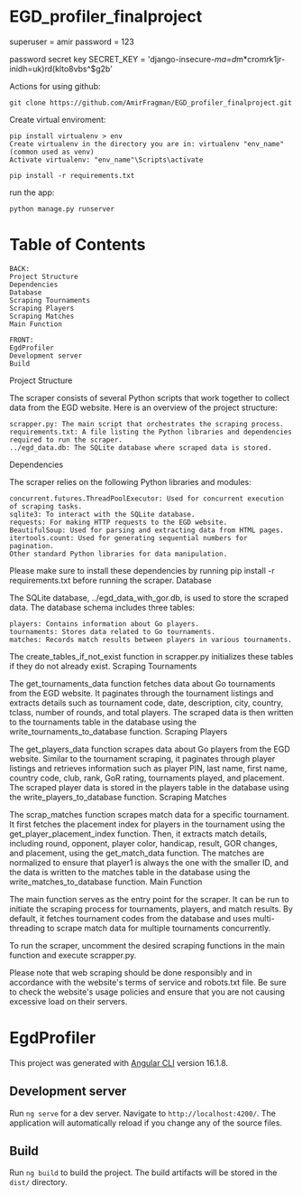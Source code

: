 # EGD_profiler_finalproject

superuser = amir
password = 123

password secret key
SECRET_KEY = 'django-insecure-*ma=d*m*cro$mr%%8+f$k1jr-inidh=uk)rd(klto8vbs^$g2b'

Actions for using github:

    git clone https://github.com/AmirFragman/EGD_profiler_finalproject.git

   

Create virtual enviroment:

    pip install virtualenv > env
    Create virtualenv in the directory you are in: virtualenv "env_name" (common used as venv)
    Activate virtualenv: "env_name"\Scripts\activate

    pip install -r requirements.txt

run the app:

    python manage.py runserver


# Table of Contents

    BACK:
    Project Structure
    Dependencies
    Database
    Scraping Tournaments
    Scraping Players
    Scraping Matches
    Main Function

    FRONT:
    EgdProfiler
    Development server
    Build

Project Structure

The scraper consists of several Python scripts that work together to collect data from the EGD website. Here is an overview of the project structure:

    scrapper.py: The main script that orchestrates the scraping process.
    requirements.txt: A file listing the Python libraries and dependencies required to run the scraper.
    ../egd_data.db: The SQLite database where scraped data is stored.

Dependencies

The scraper relies on the following Python libraries and modules:

    concurrent.futures.ThreadPoolExecutor: Used for concurrent execution of scraping tasks.
    sqlite3: To interact with the SQLite database.
    requests: For making HTTP requests to the EGD website.
    BeautifulSoup: Used for parsing and extracting data from HTML pages.
    itertools.count: Used for generating sequential numbers for pagination.
    Other standard Python libraries for data manipulation.

Please make sure to install these dependencies by running pip install -r requirements.txt before running the scraper.
Database

The SQLite database, ../egd_data_with_gor.db, is used to store the scraped data. The database schema includes three tables:

    players: Contains information about Go players.
    tournaments: Stores data related to Go tournaments.
    matches: Records match results between players in various tournaments.

The create_tables_if_not_exist function in scrapper.py initializes these tables if they do not already exist.
Scraping Tournaments

The get_tournaments_data function fetches data about Go tournaments from the EGD website. It paginates through the tournament listings and extracts details such as tournament code, date, description, city, country, tclass, number of rounds, and total players. The scraped data is then written to the tournaments table in the database using the write_tournaments_to_database function.
Scraping Players

The get_players_data function scrapes data about Go players from the EGD website. Similar to the tournament scraping, it paginates through player listings and retrieves information such as player PIN, last name, first name, country code, club, rank, GoR rating, tournaments played, and placement. The scraped player data is stored in the players table in the database using the write_players_to_database function.
Scraping Matches

The scrap_matches function scrapes match data for a specific tournament. It first fetches the placement index for players in the tournament using the get_player_placement_index function. Then, it extracts match details, including round, opponent, player color, handicap, result, GOR changes, and placement, using the get_match_data function. The matches are normalized to ensure that player1 is always the one with the smaller ID, and the data is written to the matches table in the database using the write_matches_to_database function.
Main Function

The main function serves as the entry point for the scraper. It can be run to initiate the scraping process for tournaments, players, and match results. By default, it fetches tournament codes from the database and uses multi-threading to scrape match data for multiple tournaments concurrently.

To run the scraper, uncomment the desired scraping functions in the main function and execute scrapper.py.

Please note that web scraping should be done responsibly and in accordance with the website's terms of service and robots.txt file. Be sure to check the website's usage policies and ensure that you are not causing excessive load on their servers.

# EgdProfiler

This project was generated with [Angular CLI](https://github.com/angular/angular-cli) version 16.1.8.

## Development server

Run `ng serve` for a dev server. Navigate to `http://localhost:4200/`. The application will automatically reload if you change any of the source files.

## Build

Run `ng build` to build the project. The build artifacts will be stored in the `dist/` directory.
